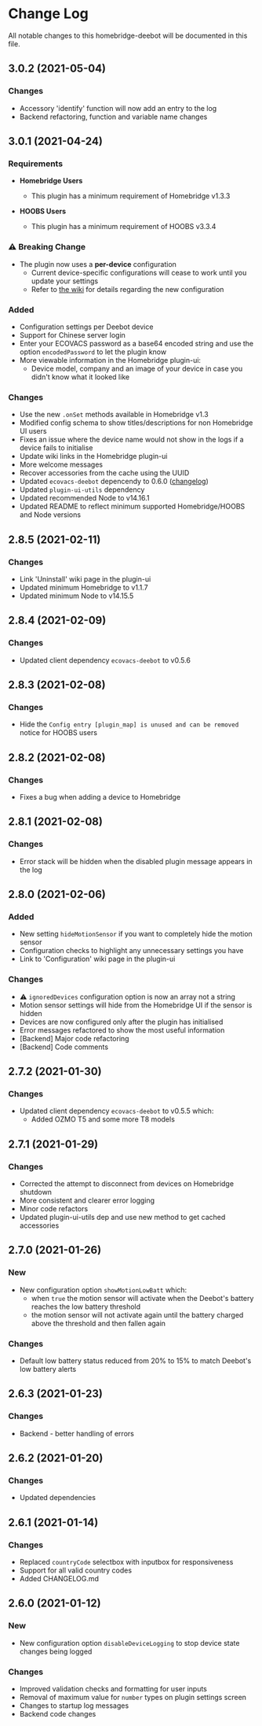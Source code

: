 # Change Log

All notable changes to this homebridge-deebot will be documented in this file.

## 3.0.2 (2021-05-04)

### Changes

* Accessory 'identify' function will now add an entry to the log
* Backend refactoring, function and variable name changes

## 3.0.1 (2021-04-24)

### Requirements

* **Homebridge Users**
  * This plugin has a minimum requirement of Homebridge v1.3.3

* **HOOBS Users**
  * This plugin has a minimum requirement of HOOBS v3.3.4

### ⚠️ Breaking Change

* The plugin now uses a **per-device** configuration
  * Current device-specific configurations will cease to work until you update your settings
  * Refer to [the wiki](https://github.com/bwp91/homebridge-deebot/wiki/Configuration) for details regarding the new configuration

### Added

* Configuration settings per Deebot device
* Support for Chinese server login
* Enter your ECOVACS password as a base64 encoded string and use the option `encodedPassword` to let the plugin know
* More viewable information in the Homebridge plugin-ui:
  * Device model, company and an image of your device in case you didn't know what it looked like

### Changes

* Use the new `.onSet` methods available in Homebridge v1.3
* Modified config schema to show titles/descriptions for non Homebridge UI users
* Fixes an issue where the device name would not show in the logs if a device fails to initialise
* Update wiki links in the Homebridge plugin-ui
* More welcome messages
* Recover accessories from the cache using the UUID
* Updated `ecovacs-deebot` depencendy to 0.6.0 ([changelog](https://github.com/mrbungle64/ecovacs-deebot.js/releases/tag/0.6.0))
* Updated `plugin-ui-utils` dependency
* Updated recommended Node to v14.16.1
* Updated README to reflect minimum supported Homebridge/HOOBS and Node versions

## 2.8.5 (2021-02-11)

### Changes

* Link 'Uninstall' wiki page in the plugin-ui
* Updated minimum Homebridge to v1.1.7
* Updated minimum Node to v14.15.5

## 2.8.4 (2021-02-09)

### Changes

* Updated client dependency `ecovacs-deebot` to v0.5.6

## 2.8.3 (2021-02-08)

### Changes

* Hide the `Config entry [plugin_map] is unused and can be removed` notice for HOOBS users

## 2.8.2 (2021-02-08)

### Changes

* Fixes a bug when adding a device to Homebridge

## 2.8.1 (2021-02-08)

### Changes

* Error stack will be hidden when the disabled plugin message appears in the log

## 2.8.0 (2021-02-06)

### Added

* New setting `hideMotionSensor` if you want to completely hide the motion sensor
* Configuration checks to highlight any unnecessary settings you have
* Link to 'Configuration' wiki page in the plugin-ui

### Changes

* ⚠️ `ignoredDevices` configuration option is now an array not a string
* Motion sensor settings will hide from the Homebridge UI if the sensor is hidden
* Devices are now configured only after the plugin has initialised
* Error messages refactored to show the most useful information
* [Backend] Major code refactoring
* [Backend] Code comments

## 2.7.2 (2021-01-30)

### Changes

* Updated client dependency `ecovacs-deebot` to v0.5.5 which:
  * Added OZMO T5 and some more T8 models

## 2.7.1 (2021-01-29)

### Changes

* Corrected the attempt to disconnect from devices on Homebridge shutdown
* More consistent and clearer error logging
* Minor code refactors
* Updated plugin-ui-utils dep and use new method to get cached accessories

## 2.7.0 (2021-01-26)

### New

* New configuration option `showMotionLowBatt` which:
  * when `true` the motion sensor will activate when the Deebot's battery reaches the low battery threshold
  * the motion sensor will not activate again until the battery charged above the threshold and then fallen again

### Changes

* Default low battery status reduced from 20% to 15% to match Deebot's low battery alerts

## 2.6.3 (2021-01-23)

### Changes

* Backend - better handling of errors

## 2.6.2 (2021-01-20)

### Changes

* Updated dependencies

## 2.6.1 (2021-01-14)

### Changes

* Replaced `countryCode` selectbox with inputbox for responsiveness
* Support for all valid country codes
* Added CHANGELOG.md

## 2.6.0 (2021-01-12)

### New
* New configuration option `disableDeviceLogging` to stop device state changes being logged

### Changes
* Improved validation checks and formatting for user inputs
* Removal of maximum value for `number` types on plugin settings screen
* Changes to startup log messages
* Backend code changes
